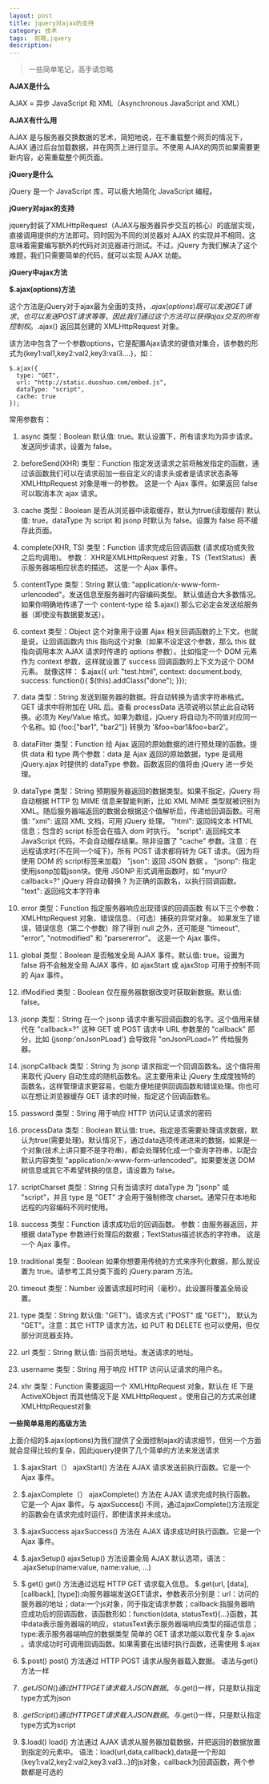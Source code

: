 ```yaml
---
layout: post
title: jquery对ajax的支持
category: 技术
tags:  前端,jquery
description: 
---
```


>一些简单笔记，高手请忽略

**AJAX是什么**

AJAX = 异步 JavaScript 和 XML（Asynchronous JavaScript and XML）

**AJAX有什么用**

AJAX 是与服务器交换数据的艺术，简短地说，在不重载整个网页的情况下，AJAX 通过后台加载数据，并在网页上进行显示。不使用 AJAX的网页如果需要更新内容，必需重载整个网页面。

**jQuery是什么**

jQuery 是一个 JavaScript 库，可以极大地简化 JavaScript 编程。                                   

**jQuery对ajax的支持**

jquery封装了XMLHttpRequest（AJAX与服务器异步交互的核心）的底层实现，直接调用提供的方法即可。同时因为不同的浏览器对 AJAX 的实现并不相同，这意味着需要编写额外的代码对浏览器进行测试。不过，jQuery 为我们解决了这个难题，我们只需要简单的代码，就可以实现 AJAX 功能。


**jQuery中ajax方法**

**$.ajax(options)方法**

这个方法是jQuery对于ajax最为全面的支持，$.ajax(options)既可以发送GET请求，也可以发送POST请求等等，因此我们通过这个方法可以获得ajax交互的所有控制权。$.ajax() 返回其创建的 XMLHttpRequest 对象。

该方法中包含了一个参数options，它是配置Ajax请求的键值对集合，该参数的形式为{key1:val1,key2:val2,key3:val3....}，如：

	$.ajax({
      type: "GET",
      url: "http://static.duoshuo.com/embed.js",
      dataType: "script",
      cache: true
    });


常用参数有：

1. async
类型：Boolean
默认值: true。默认设置下，所有请求均为异步请求。发送同步请求，设置为 false。

2. beforeSend(XHR)
类型：Function
指定发送请求之前将触发指定的函数，通过该函数我们可以在请求前加一些自定义的请求头或者是请求状态条等
XMLHttpRequest 对象是唯一的参数。
这是一个 Ajax 事件。如果返回 false 可以取消本次 ajax 请求。

3. cache
类型：Boolean
是否从浏览器中读取缓存，默认为true(读取缓存)
默认值: true，dataType 为 script 和 jsonp 时默认为 false。设置为 false 将不缓存此页面。


4. complete(XHR, TS)
类型：Function
请求完成后回调函数 (请求成功或失败之后均调用)。
参数： XHR是XMLHttpRequest 对象，TS（TextStatus）表示服务器端相应状态的描述。
这是一个 Ajax 事件。

5. contentType
类型：String
默认值: "application/x-www-form-urlencoded"。发送信息至服务器时内容编码类型。
默认值适合大多数情况。如果你明确地传递了一个 content-type 给 $.ajax() 那么它必定会发送给服务器（即使没有数据要发送）。

6. context
类型：Object
这个对象用于设置 Ajax 相关回调函数的上下文。也就是说，让回调函数内 this 指向这个对象（如果不设定这个参数，那么 this 就指向调用本次 AJAX 请求时传递的 options 参数）。比如指定一个 DOM 元素作为 context 参数，这样就设置了 success 回调函数的上下文为这个 DOM 元素。
就像这样：
	  $.ajax({ url: "test.html", context: document.body, success: function(){
        $(this).addClass("done");
      }});

7. data
类型：String
发送到服务器的数据。将自动转换为请求字符串格式。GET 请求中将附加在 URL 后。查看 processData 选项说明以禁止此自动转换。必须为 Key/Value 格式。如果为数组，jQuery 将自动为不同值对应同一个名称。如 {foo:["bar1", "bar2"]} 转换为 '&foo=bar1&foo=bar2'。

8. dataFilter
类型：Function
给 Ajax 返回的原始数据的进行预处理的函数。提供 data 和 type 两个参数：data 是 Ajax 返回的原始数据，type 是调用 jQuery.ajax 时提供的 dataType 参数。函数返回的值将由 jQuery 进一步处理。

9. dataType
类型：String
预期服务器返回的数据类型。如果不指定，jQuery 将自动根据 HTTP 包 MIME 信息来智能判断，比如 XML MIME 类型就被识别为 XML。随后服务器端返回的数据会根据这个值解析后，传递给回调函数。可用值:
"xml": 返回 XML 文档，可用 jQuery 处理。
"html": 返回纯文本 HTML 信息；包含的 script 标签会在插入 dom 时执行。
"script": 返回纯文本 JavaScript 代码。不会自动缓存结果。除非设置了 "cache" 参数。注意：在远程请求时(不在同一个域下)，所有 POST 请求都将转为 GET 请求。（因为将使用 DOM 的 script标签来加载）
"json": 返回 JSON 数据 。
"jsonp": 指定使用jsonp加载json块。使用 JSONP 形式调用函数时，如 "myurl?callback=?" jQuery 将自动替换 ? 为正确的函数名，以执行回调函数。
"text": 返回纯文本字符串

10. error
类型：Function
指定服务器响应出现错误的回调函数
有以下三个参数：XMLHttpRequest 对象、错误信息、（可选）捕获的异常对象。
如果发生了错误，错误信息（第二个参数）除了得到 null 之外，还可能是 "timeout", "error", "notmodified" 和 "parsererror"。
这是一个 Ajax 事件。

11. global
类型：Boolean
是否触发全局 AJAX 事件。默认值: true。设置为 false 将不会触发全局 AJAX 事件，如 ajaxStart 或 ajaxStop 可用于控制不同的 Ajax 事件。

12. ifModified
类型：Boolean
仅在服务器数据改变时获取新数据。默认值: false。

13. jsonp
类型：String
在一个 jsonp 请求中重写回调函数的名字。这个值用来替代在 "callback=?" 这种 GET 或 POST 请求中 URL 参数里的 "callback" 部分，比如 {jsonp:'onJsonPLoad'} 会导致将 "onJsonPLoad=?" 传给服务器。

14. jsonpCallback
类型：String
为 jsonp 请求指定一个回调函数名。这个值将用来取代 jQuery 自动生成的随机函数名。这主要用来让 jQuery 生成度独特的函数名，这样管理请求更容易，也能方便地提供回调函数和错误处理。你也可以在想让浏览器缓存 GET 请求的时候，指定这个回调函数名。

15. password
类型：String
用于响应 HTTP 访问认证请求的密码

16. processData
类型：Boolean
默认值: true。指定是否需要处理请求数据，默认为true(需要处理)。默认情况下，通过data选项传递进来的数据，如果是一个对象(技术上讲只要不是字符串)，都会处理转化成一个查询字符串，以配合默认内容类型 "application/x-www-form-urlencoded"。如果要发送 DOM 树信息或其它不希望转换的信息，请设置为 false。

17. scriptCharset
类型：String
只有当请求时 dataType 为 "jsonp" 或 "script"，并且 type 是 "GET" 才会用于强制修改 charset。通常只在本地和远程的内容编码不同时使用。

18. success
类型：Function
请求成功后的回调函数。
参数：由服务器返回，并根据 dataType 参数进行处理后的数据；TextStatus描述状态的字符串。
这是一个 Ajax 事件。

19. traditional
类型：Boolean
如果你想要用传统的方式来序列化数据，那么就设置为 true。请参考工具分类下面的 jQuery.param 方法。

20. timeout
类型：Number
设置请求超时时间（毫秒）。此设置将覆盖全局设置。

21. type
类型：String
默认值: "GET")。请求方式 ("POST" 或 "GET")， 默认为 "GET"。注意：其它 HTTP 请求方法，如 PUT 和 DELETE 也可以使用，但仅部分浏览器支持。

22. url
类型：String
默认值: 当前页地址。发送请求的地址。

23. username
类型：String
用于响应 HTTP 访问认证请求的用户名。

24. xhr
类型：Function
需要返回一个 XMLHttpRequest 对象。默认在 IE 下是 ActiveXObject 而其他情况下是 XMLHttpRequest 。使用自己的方式来创建XMLHttpRequest对象

**一些简单易用的高级方法**

上面介绍的$.ajax(options)为我们提供了全面控制ajax的请求细节，但另一个方面就会显得比较的复杂，因此jquery提供了几个简单的方法来发送请求

1. $.ajaxStart（）
ajaxStart() 方法在 AJAX 请求发送前执行函数。它是一个 Ajax 事件。

2. $.ajaxComplete（）
ajaxComplete() 方法在 AJAX 请求完成时执行函数。它是一个 Ajax 事件。与 ajaxSuccess() 不同，通过ajaxComplete()方法规定的函数会在请求完成时运行，即使请求并未成功。

3. $.ajaxSuccess
ajaxSuccess() 方法在 AJAX 请求成功时执行函数。它是一个 Ajax 事件。


4. $.ajaxSetup()
ajaxSetup() 方法设置全局 AJAX 默认选项，语法：  .ajaxSetup(name:value, name:value, ...)

5. $.get()
get() 方法通过远程 HTTP GET 请求载入信息。
$.get(url, [data], [callback], [type]):向服务器端发送GET请求，参数表示分别是：url：访问的服务器的地址；data:一个js对象，同于指定请求参数；callback:指服务器响应成功后的回调函数，该函数形如：function(data, statusText){...}函数，其中data表示服务器端的响应，statusText表示服务器端响应类型的描述信息；type:表示服务器端响应的数据类型
简单的 GET 请求功能以取代复杂 $.ajax 。请求成功时可调用回调函数。如果需要在出错时执行函数，还需使用 $.ajax

6. $.post()
post() 方法通过 HTTP POST 请求从服务器载入数据。
语法与get()方法一样

7. $.getJSON()
通过 HTTP GET 请求载入 JSON 数据。与$.get()一样，只是默认指定type方式为json

8. $.getScript()
通过 HTTP GET 请求载入 JSON 数据。与$.get()一样，只是默认指定type方式为script

9. $.load()
load() 方法通过 AJAX 请求从服务器加载数据，并把返回的数据放置到指定的元素中。
语法：load(url,data,callback),data是一个形如{key1:val2,key2:val2,key3:val3...}的js对象，callback为回调函数，两个参数都是可选的